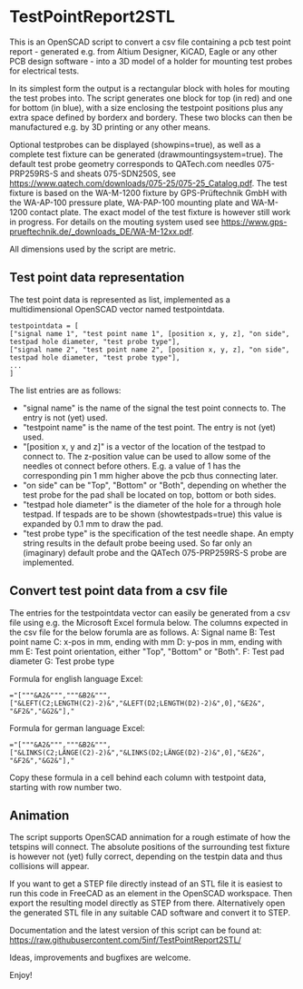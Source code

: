 # TestPointReport2STL
This is an OpenSCAD script to convert a csv file containing a pcb test point report - generated e.g. from Altium Designer, KiCAD, Eagle or any other PCB design software - into a 3D model of a holder for mounting test probes for electrical tests.

In its simplest form the output is a rectangular block with holes for mouting the test probes into. The script generates one block for top (in red) and one for bottom (in blue), with a size enclosing the testpoint positions plus any extra space defined by borderx and bordery.
These two blocks can then be manufactured e.g. by 3D printing or any other means.

Optional testprobes can be displayed (showpins=true), as well as a complete test fixture can be generated (drawmountingsystem=true).
The default test probe geometry corresponds to QATech.com needles 075-PRP259RS-S and sheats 075-SDN250S, see https://www.qatech.com/downloads/075-25/075-25_Catalog.pdf.
The test fixture is based on the WA-M-1200 fixture by GPS-Prüftechnik GmbH with the WA-AP-100 pressure plate, WA-PAP-100 mounting plate and WA-M-1200 contact plate. The exact model of the test fixture is however still work in progress. For details on the mouting system used see https://www.gps-prueftechnik.de/_downloads_DE/WA-M-12xx.pdf.

All dimensions used by the script are metric.

## Test point data representation
The test point data is represented as list, implemented as a multidimensional OpenSCAD vector named testpointdata.


    testpointdata = [
    ["signal name 1", "test point name 1", [position x, y, z], "on side", testpad hole diameter, "test probe type"],
    ["signal name 2", "test point name 2", [position x, y, z], "on side", testpad hole diameter, "test probe type"],
    ...
    ]


The list entries are as follows:
- "signal name" is the name of the signal the test point connects to. The entry is not (yet) used.
- "testpoint name" is the name of the test point.  The entry is not (yet) used.
- "[position x, y and z]" is a vector of the location of the testpad to connect to. The z-position value can be used to allow some of the needles ot connect before others. E.g. a value of 1 has the corresponding pin 1 mm higher above the pcb thus connecting later.
- "on side" can be "Top", "Bottom" or "Both", depending on whether the test probe for the pad shall be located on top, bottom or both sides.
- "testpad hole diameter" is the diameter of the hole for a through hole testpad. If tespads are to be shown (showtestpads=true) this value is expanded by 0.1 mm to draw the pad.
- "test probe type" is the specification of the test needle shape. An empty string results in the default probe beeing used. So far only an (imaginary) default probe and the QATech 075-PRP259RS-S probe are implemented.

## Convert test point data from a csv file
The entries for the testpointdata vector can easily be generated from a csv file using e.g. the Microsoft Excel formula below. The columns expected in the csv file for the below forumla are as follows.
A: Signal name
B: Test point name
C: x-pos in mm, ending with mm
D: y-pos in mm, ending with mm
E: Test point orientation, either "Top", "Bottom" or "Both".
F: Test pad diameter
G: Test probe type

Formula for english language Excel:

    ="["""&A2&""","""&B2&""",["&LEFT(C2;LENGTH(C2)-2)&","&LEFT(D2;LENGTH(D2)-2)&",0],"&E2&", "&F2&","&G2&"],"

Formula for german language Excel:

    ="["""&A2&""","""&B2&""",["&LINKS(C2;LÄNGE(C2)-2)&","&LINKS(D2;LÄNGE(D2)-2)&",0],"&E2&", "&F2&","&G2&"],"

Copy these formula in a cell behind each column with testpoint data, starting with row number two.

## Animation
The script supports OpenSCAD annimation for a rough estimate of how the tetspins will connect.
The absolute positions of the surrounding test fixture is however not (yet) fully correct, depending on the testpin data and thus collisions will appear.

If you want to get a STEP file directly instead of an STL file it is easiest to run this code in FreeCAD as an element in the OpenSCAD workspace. Then export the resulting model directly as STEP from there. Alternatively open the generated STL file in any suitable CAD software and convert it to STEP.

Documentation and the latest version of this script can be found at: https://raw.githubusercontent.com/5inf/TestPointReport2STL/

Ideas, improvements and bugfixes are welcome.

Enjoy!




